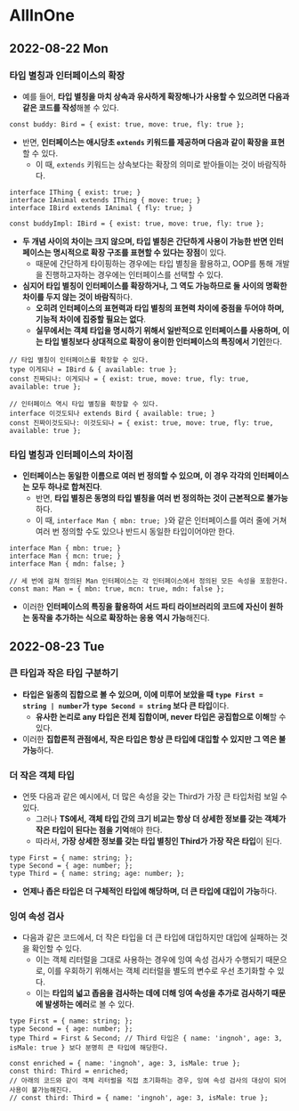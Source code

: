 # AllInOne
## 2022-08-22 Mon
### 타입 별칭과 인터페이스의 확장
* 예를 들어, **타입 별칭을 마치 상속과 유사하게 확장해나가 사용할 수 있으려면 다음과 같은 코드를 작성**해볼 수 있다.
```
const buddy: Bird = { exist: true, move: true, fly: true };
```
* 반면, **인터페이스는 애시당초 `extends` 키워드를 제공하며 다음과 같이 확장을 표현**할 수 있다.
  * 이 때, `extends` 키워드는 상속보다는 확장의 의미로 받아들이는 것이 바람직하다.
```
interface IThing { exist: true; }
interface IAnimal extends IThing { move: true; }
interface IBird extends IAnimal { fly: true; }

const buddyImpl: IBird = { exist: true, move: true, fly: true };
```
* **두 개념 사이의 차이는 크지 않으며, 타입 별칭은 간단하게 사용이 가능한 반면 인터페이스는 명시적으로 확장 구조를 표현할 수 있다는 장점**이 있다.
  * 때문에 간단하게 타이핑하는 경우에는 타입 별칭을 활용하고, OOP를 통해 개발을 진행하고자하는 경우에는 인터페이스를 선택할 수 있다.
* **심지어 타입 별칭이 인터페이스를 확장하거나, 그 역도 가능하므로 둘 사이의 명확한 차이를 두지 않는 것이 바람직**하다.
  * **오히려 인터페이스의 표현력과 타입 별칭의 표현력 차이에 중점을 두어야 하며, 기능적 차이에 집중할 필요는 없다**.
  * **실무에서는 객체 타입을 명시하기 위해서 일반적으로 인터페이스를 사용하며, 이는 타입 별칭보다 상대적으로 확장이 용이한 인터페이스의 특징에서 기인**한다. 
```
// 타입 별칭이 인터페이스를 확장할 수 있다.
type 이게되나 = IBird & { available: true };
const 진짜되나: 이게되나 = { exist: true, move: true, fly: true, available: true };

// 인터페이스 역시 타입 별칭을 확장할 수 있다.
interface 이것도되나 extends Bird { available: true; }
const 진짜이것도되나: 이것도되나 = { exist: true, move: true, fly: true, available: true };
```

### 타입 별칭과 인터페이스의 차이점
* **인터페이스는 동일한 이름으로 여러 번 정의할 수 있으며, 이 경우 각각의 인터페이스는 모두 하나로 합쳐진다**.
  * 반면, **타입 별칭은 동명의 타입 별칭을 여러 번 정의하는 것이 근본적으로 불가능**하다.
  * 이 때, `interface Man { mbn: true; }`와 같은 인터페이스를 여러 줄에 거쳐 여러 번 정의할 수도 있으나 반드시 동일한 타입이어야만 한다.
```
interface Man { mbn: true; }
interface Man { mcn: true; }
interface Man { mdn: false; }

// 세 번에 걸쳐 정의된 Man 인터페이스는 각 인터페이스에서 정의된 모든 속성을 포함한다.
const man: Man = { mbn: true, mcn: true, mdn: false };
```
* 이러한 **인터페이스의 특징을 활용하여 서드 파티 라이브러리의 코드에 자신이 원하는 동작을 추가하는 식으로 확장하는 응용 역시 가능**해진다.

## 2022-08-23 Tue
### 큰 타입과 작은 타입 구분하기
* **타입은 일종의 집합으로 볼 수 있으며, 이에 미루어 보았을 때 `type First = string | number`가 `type Second = string` 보다 큰 타입**이다.
  * **유사한 논리로 any 타입은 전체 집합이며, never 타입은 공집합으로 이해**할 수 있다.
* 이러한 **집합론적 관점에서, 작은 타입은 항상 큰 타입에 대입할 수 있지만 그 역은 불가능**하다.

### 더 작은 객체 타입
* 언뜻 다음과 같은 예시에서, 더 많은 속성을 갖는 Third가 가장 큰 타입처럼 보일 수 있다.
  * 그러나 **TS에서, 객체 타입 간의 크기 비교는 항상 더 상세한 정보를 갖는 객체가 작은 타입이 된다는 점을 기억**해야 한다.
  * 따라서, **가장 상세한 정보를 갖는 타입 별칭인 Third가 가장 작은 타입**이 된다.
```
type First = { name: string; };
type Second = { age: number; };
type Third = { name: string; age: number; };
```
* **언제나 좁은 타입은 더 구체적인 타입에 해당하며, 더 큰 타입에 대입이 가능**하다.

### 잉여 속성 검사
* 다음과 같은 코드에서, 더 작은 타입을 더 큰 타입에 대입하지만 대입에 실패하는 것을 확인할 수 있다.
  * 이는 객체 리터럴을 그대로 사용하는 경우에 잉여 속성 검사가 수행되기 때문으로, 이를 우회하기 위해서는 객체 리터럴을 별도의 변수로 우선 초기화할 수 있다.
  * 이는 **타입의 넓고 좁음을 검사하는 데에 더해 잉여 속성을 추가로 검사하기 때문에 발생하는 에러**로 볼 수 있다.
```
type First = { name: string; };
type Second = { age: number; };
type Third = First & Second; // Third 타입은 { name: 'ingnoh', age: 3, isMale: true } 보다 분명히 큰 타입에 해당한다. 

const enriched = { name: 'ingnoh', age: 3, isMale: true };
const third: Third = enriched;
// 아래의 코드와 같이 객체 리터럴을 직접 초기화하는 경우, 잉여 속성 검사의 대상이 되어 사용이 불가능해진다.
// const third: Third = { name: 'ingnoh', age: 3, isMale: true };
```